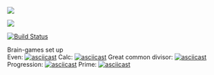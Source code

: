 <a href="https://codeclimate.com/github/kir58/project-lvl1-s412/maintainability"><img src="https://api.codeclimate.com/v1/badges/989d2dfe494ad8f7aee8/maintainability" /></a>

<a href="https://codeclimate.com/github/kir58/project-lvl1-s412/test_coverage"><img src="https://api.codeclimate.com/v1/badges/989d2dfe494ad8f7aee8/test_coverage" /></a>

[![Build Status](https://travis-ci.org/kir58/project-lvl1-s412.svg?branch=master)](https://travis-ci.org/kir58/project-lvl1-s412)

Brain-games set up  
Even:
[![asciicast](https://asciinema.org/a/NgLI5S6O2ZRbTUR40CYP8I6vR.png)](https://asciinema.org/a/NgLI5S6O2ZRbTUR40CYP8I6vR)
Calc:
[![asciicast](https://asciinema.org/a/1rt1S1tfH7lsXA9jp02K6Wnxh.png)](https://asciinema.org/a/1rt1S1tfH7lsXA9jp02K6Wnxh)
Great common divisor:
[![asciicast](https://asciinema.org/a/ddmjd04Xy3uqQeknl1fSzl1ni.png)](https://asciinema.org/a/ddmjd04Xy3uqQeknl1fSzl1ni)
Progression:
[![asciicast](https://asciinema.org/a/IlJ0NAsj6XFdUVhg5FKoQKsEN.png)](https://asciinema.org/a/IlJ0NAsj6XFdUVhg5FKoQKsEN)
Prime:
[![asciicast](https://asciinema.org/a/u21Xw2MkNzGeXaiyk7DbSXRde.png)](https://asciinema.org/a/u21Xw2MkNzGeXaiyk7DbSXRde)
